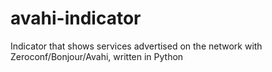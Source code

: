 # avahi-indicator
Indicator that shows services advertised on the network with Zeroconf/Bonjour/Avahi, written in Python
